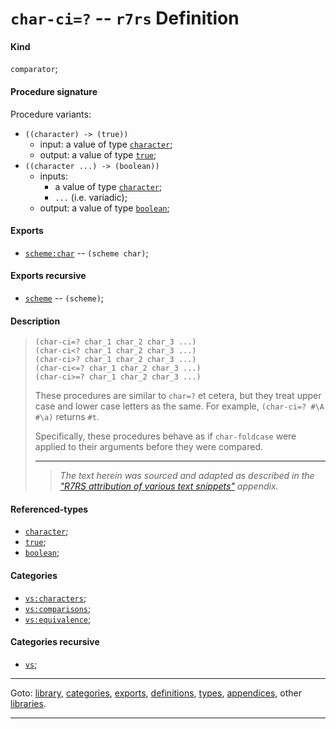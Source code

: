 

<a id='definition__r7rs__char-ci_3d_3f'></a>

# `char-ci=?` -- `r7rs` Definition


<a id='definition__r7rs__char-ci_3d_3f__kind'></a>

#### Kind

`comparator`;


<a id='definition__r7rs__char-ci_3d_3f__procedure-signature'></a>

#### Procedure signature

Procedure variants:
 * `((character) -> (true))`
   * input: a value of type [`character`](../../r7rs/types/character.md#type__r7rs__character);
   * output: a value of type [`true`](../../r7rs/types/true.md#type__r7rs__true);
 * `((character ...) -> (boolean))`
   * inputs:
     * a value of type [`character`](../../r7rs/types/character.md#type__r7rs__character);
     * `...` (i.e. variadic);
   * output: a value of type [`boolean`](../../r7rs/types/boolean.md#type__r7rs__boolean);


<a id='definition__r7rs__char-ci_3d_3f__exports'></a>

#### Exports

 * [`scheme:char`](../../r7rs/exports/scheme_3a_char.md#export__r7rs__scheme_3a_char) -- `(scheme char)`;


<a id='definition__r7rs__char-ci_3d_3f__exports-recursive'></a>

#### Exports recursive

 * [`scheme`](../../r7rs/exports/scheme.md#export__r7rs__scheme) -- `(scheme)`;


<a id='definition__r7rs__char-ci_3d_3f__description'></a>

#### Description

> ````
> (char-ci=? char_1 char_2 char_3 ...)
> (char-ci<? char_1 char_2 char_3 ...)
> (char-ci>? char_1 char_2 char_3 ...)
> (char-ci<=? char_1 char_2 char_3 ...)
> (char-ci>=? char_1 char_2 char_3 ...)
> ````
> 
> 
> These procedures are similar to `char=?` et cetera, but they treat
> upper case and lower case letters as the same.  For example,
> `(char-ci=? #\A #\a)` returns `#t`.
> 
> Specifically, these procedures behave as if `char-foldcase` were
> applied to their arguments before they were compared.
> 
> 
> ----
> > *The text herein was sourced and adapted as described in the ["R7RS attribution of various text snippets"](../../r7rs/appendices/attribution.md#appendix__r7rs__attribution) appendix.*


<a id='definition__r7rs__char-ci_3d_3f__referenced-types'></a>

#### Referenced-types

 * [`character`](../../r7rs/types/character.md#type__r7rs__character);
 * [`true`](../../r7rs/types/true.md#type__r7rs__true);
 * [`boolean`](../../r7rs/types/boolean.md#type__r7rs__boolean);


<a id='definition__r7rs__char-ci_3d_3f__categories'></a>

#### Categories

 * [`vs:characters`](../../vonuvoli/categories/vs_3a_characters.md#category__vonuvoli__vs_3a_characters);
 * [`vs:comparisons`](../../vonuvoli/categories/vs_3a_comparisons.md#category__vonuvoli__vs_3a_comparisons);
 * [`vs:equivalence`](../../vonuvoli/categories/vs_3a_equivalence.md#category__vonuvoli__vs_3a_equivalence);


<a id='definition__r7rs__char-ci_3d_3f__categories-recursive'></a>

#### Categories recursive

 * [`vs`](../../vonuvoli/categories/vs.md#category__vonuvoli__vs);

----

Goto: [library](../../r7rs/_index.md#library__r7rs), [categories](../../r7rs/categories/_index.md#toc__r7rs__categories), [exports](../../r7rs/exports/_index.md#toc__r7rs__exports), [definitions](../../r7rs/definitions/_index.md#toc__r7rs__definitions), [types](../../r7rs/types/_index.md#toc__r7rs__types), [appendices](../../r7rs/appendices/_index.md#toc__r7rs__appendices), other [libraries](../../_libraries.md#toc__libraries).

----

